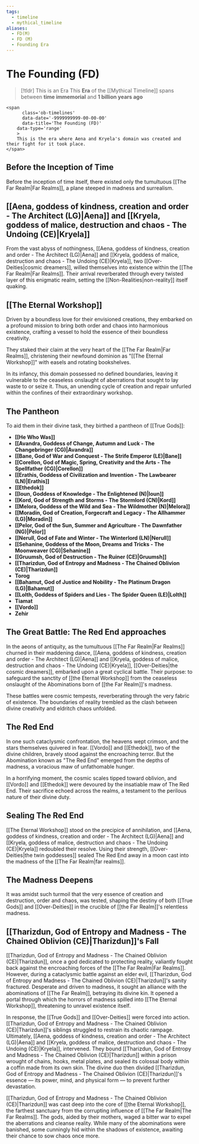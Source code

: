 ```yaml
---
tags:
  - timeline
  - mythical_timeline
aliases:
  - FD(M)
  - FD (M)
  - Founding Era
---
```

# The Founding (FD)

> [!tldr] This is an Era
> This **Era** of the [[Mythical Timeline]] spans between **time immemorial** and **1 billion years ago**
```
<span 
	  class='ob-timelines' 
	  data-date='-9999999999-00-00-00' 
	  data-title='The Founding (FD)'
	data-type='range' 
	> 
	This is the era where Aena and Kryela's domain was created and their fight for it took place.
</span>
```


## Before the Inception of Time

Before the inception of time itself, there existed only the tumultuous [[The Far Realm|Far Realms]], a plane steeped in madness and surrealism.

## [[Aena, goddess of kindness, creation and order - The Architect (LG)|Aena]] and [[Kryela, goddess of malice, destruction and chaos - The Undoing (CE)|Kryela]]

From the vast abyss of nothingness, [[Aena, goddess of kindness, creation and order - The Architect (LG)|Aena]] and [[Kryela, goddess of malice, destruction and chaos - The Undoing (CE)|Kryela]], two [[Over-Deities|cosmic dreamers]], willed themselves into existence within the [[The Far Realm|Far Realms]]. Their arrival reverberated through every twisted layer of this enigmatic realm, setting the [[Non-Realities|non-reality]] itself quaking.

## [[The Eternal Workshop]]

Driven by a boundless love for their envisioned creations, they embarked on a profound mission to bring both order and chaos into harmonious existence, crafting a vessel to hold the essence of their boundless creativity.

They staked their claim at the very heart of the [[The Far Realm|Far Realms]], christening their newfound dominion as "[[The Eternal Workshop]]" with easels and rotating bookshelves.

In its infancy, this domain possessed no defined boundaries, leaving it vulnerable to the ceaseless onslaught of aberrations that sought to lay waste to or seize it. Thus, an unending cycle of creation and repair unfurled within the confines of their extraordinary workshop.

## The Pantheon

To aid them in their divine task, they birthed a pantheon of [[True Gods]]:

- **[[He Who Was]]**
- **[[Avandra, Goddess of Change, Autumn and Luck - The Changebringer (CG)|Avandra]]**
- **[[Bane, God of War and Conquest - The Strife Emperor (LE)|Bane]]**
- **[[Corellon, God of Magic, Spring, Creativity and the Arts - The Spellfather (CG)|Corellon]]**
- **[[Erathis, Goddess of Civilization and Invention - The Lawbearer (LN)|Erathis]]**
- **[[Ethedok]]**
- **[[Ioun, Goddess of Knowledge - The Enlightened (N)|Ioun]]**
- **[[Kord, God of Strength and Storms - The Stormlord (CN)|Kord]]**
- **[[Melora, Goddess of the Wild and Sea - The Wildmother (N)|Melora]]**
- **[[Moradin, God of Creation, Forgecraft and Legacy - The Allhammer (LG)|Moradin]]**
- **[[Pelor, God of the Sun, Summer and Agriculture - The Dawnfather (NG)|Pelor]]**
- **[[Nerull, God of Fate and Winter - The Winterlord (LN)|Nerull]]**
- **[[Sehanine, Goddess of the Moon, Dreams and Tricks - The Moonweaver (CG)|Sehanine]]**
- **[[Gruumsh, God of Destruction - The Ruiner (CE)|Gruumsh]]**
- **[[Tharizdun, God of Entropy and Madness - The Chained Oblivion (CE)|Tharizdun]]**
- **Torog**
- **[[Bahamut, God  of Justice and Nobility - The Platinum Dragon (LG)|Bahamut]]**
- **[[Lolth, Goddess of Spiders and Lies - The Spider Queen (LE)|Lolth]]**
- **Tiamat**
- **[[Vordo]]**
- **Zehir**

## The Great Battle: The Red End approaches

In the aeons of antiquity, as the tumultuous [[The Far Realm|Far Realms]] churned in their maddening dance, [[Aena, goddess of kindness, creation and order - The Architect (LG)|Aena]] and [[Kryela, goddess of malice, destruction and chaos - The Undoing (CE)|Kryela]], [[Over-Deities|the cosmic dreamers]], embarked upon a great cyclical battle. Their purpose: to safeguard the sanctity of [[the Eternal Workshop]] from the ceaseless onslaught of the Abominations born of [[the Far Realm]]'s madness.

These battles were cosmic tempests, reverberating through the very fabric of existence. The boundaries of reality trembled as the clash between divine creativity and eldritch chaos unfolded.

## The Red End

In one such cataclysmic confrontation, the heavens wept crimson, and the stars themselves quivered in fear. [[Vordo]] and [[Ethedok]], two of the divine children, bravely stood against the encroaching terror. But the Abomination known as "The Red End" emerged from the depths of madness, a voracious maw of unfathomable hunger.

In a horrifying moment, the cosmic scales tipped toward oblivion, and [[Vordo]] and [[Ethedok]] were devoured by the insatiable maw of The Red End. Their sacrifice echoed across the realms, a testament to the perilous nature of their divine duty.

## Sealing The Red End

[[The Eternal Workshop]] stood on the precipice of annihilation, and [[Aena, goddess of kindness, creation and order - The Architect (LG)|Aena]] and [[Kryela, goddess of malice, destruction and chaos - The Undoing (CE)|Kryela]] redoubled their resolve. Using their strength, [[Over-Deities|the twin goddesses]] sealed The Red End away in a moon cast into the madness of the [[The Far Realm|far realms]].

## The Madness Deepens

It was amidst such turmoil that the very essence of creation and destruction, order and chaos, was tested, shaping the destiny of both [[True Gods]] and [[Over-Deities]] in the crucible of [[the Far Realm]]'s relentless madness.

## [[Tharizdun, God of Entropy and Madness - The Chained Oblivion (CE)|Tharizdun]]'s Fall

[[Tharizdun, God of Entropy and Madness - The Chained Oblivion (CE)|Tharizdun]], once a god dedicated to protecting reality, valiantly fought back against the encroaching forces of the [[The Far Realm|Far Realms]]. However, during a cataclysmic battle against an elder evil, [[Tharizdun, God of Entropy and Madness - The Chained Oblivion (CE)|Tharizdun]]'s sanity fractured. Desperate and driven to madness, it sought an alliance with the abominations of [[The Far Realm]], betraying its divine kin. It opened a portal through which the horrors of madness spilled into [[The Eternal Workshop]], threatening to unravel existence itself.

In response, the [[True Gods]] and [[Over-Deities]] were forced into action. [[Tharizdun, God of Entropy and Madness - The Chained Oblivion (CE)|Tharizdun]]'s siblings struggled to restrain its chaotic rampage. Ultimately, [[Aena, goddess of kindness, creation and order - The Architect (LG)|Aena]] and [[Kryela, goddess of malice, destruction and chaos - The Undoing (CE)|Kryela]], intervened. They bound [[Tharizdun, God of Entropy and Madness - The Chained Oblivion (CE)|Tharizdun]] within a prison wrought of chains, hooks, metal plates, and sealed its colossal body within a coffin made from its own skin. The divine duo then divided [[Tharizdun, God of Entropy and Madness - The Chained Oblivion (CE)|Tharizdun]]'s essence — its power, mind, and physical form — to prevent further devastation.

[[Tharizdun, God of Entropy and Madness - The Chained Oblivion (CE)|Tharizdun]] was cast deep into the core of [[the Eternal Workshop]], the farthest sanctuary from the corrupting influence of  [[The Far Realm|The Far Realms]]. The gods, aided by their mothers, waged a bitter war to expel the aberrations and cleanse reality. While many of the abominations were banished, some cunningly hid within the shadows of existence, awaiting their chance to sow chaos once more.
